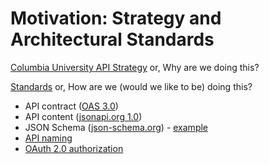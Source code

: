 # Motivation: Strategy and Architectural Standards

[Columbia University API Strategy](https://cuit.columbia.edu/sites/default/files/content/ColumbiaUniversityAPIStrategy_0.pdf)
or, Why are we doing this?

[Standards](https://confluence.columbia.edu/confluence/display/CUITEA/Enterprise+Integration)
or, How are we (would we like to be) doing this?

-   API contract ([OAS 3.0](https://github.com/OAI/OpenAPI-Specification/))
-   API content ([jsonapi.org 1.0](https://jsonapi.org/format))
-   JSON Schema ([json-schema.org](https://json-schema.org)) -
    [example](https://spacetelescope.github.io/understanding-json-schema/structuring.html)
-   [API naming](https://confluence.columbia.edu/confluence/display/CUITEA/API+-+Integration+Domain+Names)
-   [OAuth 2.0 authorization](https://confluence.columbia.edu/confluence/display/CUITEA/OAuth+2.0+Protection+Standard)
